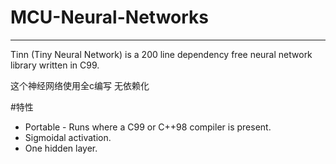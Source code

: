 # MCU-Neural-Networks
----------------------
Tinn (Tiny Neural Network) is a 200 line dependency free neural network library written in C99.

这个神经网络使用全c编写 无依赖化

#特性

* Portable - Runs where a C99 or C++98 compiler is present.
* Sigmoidal activation.
* One hidden layer.
